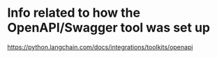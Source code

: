 # Info related to how the OpenAPI/Swagger tool was set up

https://python.langchain.com/docs/integrations/toolkits/openapi